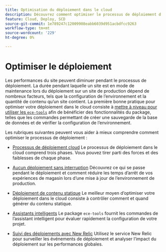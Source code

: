 ```yaml
---
title: Optimisation du déploiement dans le cloud
description: Découvrez comment optimiser le processus de déploiement d’Adobe Commerce sur les projets d’infrastructure cloud, notamment en réduisant les temps d’arrêt, le déploiement de contenu statique, le déploiement basé sur des scénarios et les assistants intelligents.
feature: Cloud, Deploy, SCD
source-git-commit: 1e789247c12009908eabb6039d951acbdfcc9263
workflow-type: tm+mt
source-wordcount: '229'
ht-degree: 0%

---
```


# Optimiser le déploiement

Les performances du site peuvent diminuer pendant le processus de déploiement. La durée pendant laquelle un site est en mode de maintenance lors du déploiement sur un site de production dépend de nombreux facteurs, tels que la configuration de l’environnement et la quantité de contenu qu’un site contient. La première bonne pratique pour optimiser votre déploiement dans le cloud consiste à [mettre à niveau pour utiliser les `ece-tools`](../dev-tools/install-package.md) afin de bénéficier des fonctionnalités du package, telles que les commandes permettant de créer une sauvegarde de la base de données et de vérifier la configuration de l’environnement.

Les rubriques suivantes peuvent vous aider à mieux comprendre comment optimiser le processus de déploiement :

- [Processus de déploiement cloud](process.md)
Le processus de déploiement dans le cloud comprend trois phases. Vous pouvez tirer parti des forces et des faiblesses de chaque phase.

- [Aucun déploiement sans interruption](reduce-downtime.md)
Découvrez ce qui se passe pendant le déploiement et comment réduire les temps d’arrêt de vos expériences de magasin lors d’une mise à jour de l’environnement de production.

- [Déploiement de contenu statique](static-content.md)
Le meilleur moyen d’optimiser votre déploiement dans le cloud consiste à contrôler comment et quand générer du contenu statique.

- [Assistants intelligents](smart-wizards.md)
Le package `ece-tools` fournit les commandes de l’assistant intelligent pour évaluer rapidement la configuration de votre projet.

- [Suivi des déploiements avec New Relic](../monitor/track-deployments.md)
Utilisez le service New Relic pour surveiller les événements de déploiement et analyser l’impact du déploiement sur les performances globales.
